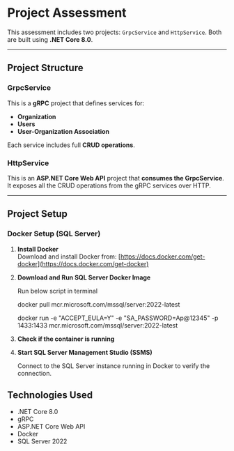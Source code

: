 # Project Assessment

This assessment includes two projects: `GrpcService` and `HttpService`. Both are built using **.NET Core 8.0**.

---

## Project Structure

### GrpcService
This is a **gRPC** project that defines services for:

- **Organization**
- **Users**
- **User-Organization Association**

Each service includes full **CRUD operations**.

### HttpService
This is an **ASP.NET Core Web API** project that **consumes the GrpcService**. It exposes all the CRUD operations from the gRPC services over HTTP.

---

## Project Setup

### Docker Setup (SQL Server)

1. **Install Docker**  
   Download and install Docker from: [https://docs.docker.com/get-docker](https://docs.docker.com/get-docker)

2. **Download and Run SQL Server Docker Image**

   Run below script in terminal
   
   docker pull mcr.microsoft.com/mssql/server:2022-latest

   docker run -e "ACCEPT_EULA=Y" -e "SA_PASSWORD=Ap@12345" -p 1433:1433 mcr.microsoft.com/mssql/server:2022-latest

3. **Check if the container is running**

4. **Start SQL Server Management Studio (SSMS)**

   Connect to the SQL Server instance running in Docker to verify the connection.
   
## Technologies Used

- .NET Core 8.0
- gRPC
- ASP.NET Core Web API
- Docker
- SQL Server 2022